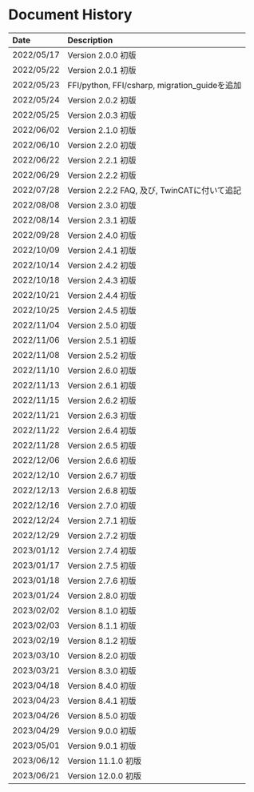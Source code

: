 # Document History

| Date       | Description                                   |
| :--------  | :-------------------------------------------- |
| 2022/05/17 | Version 2.0.0 初版                            |
| 2022/05/22 | Version 2.0.1 初版                            |
| 2022/05/23 | FFI/python, FFI/csharp, migration_guideを追加 |
| 2022/05/24 | Version 2.0.2 初版                            |
| 2022/05/25 | Version 2.0.3 初版                            |
| 2022/06/02 | Version 2.1.0 初版                            |
| 2022/06/10 | Version 2.2.0 初版                            |
| 2022/06/22 | Version 2.2.1 初版                            |
| 2022/06/29 | Version 2.2.2 初版                            |
| 2022/07/28 | Version 2.2.2 FAQ, 及び, TwinCATに付いて追記  |
| 2022/08/08 | Version 2.3.0 初版                            |
| 2022/08/14 | Version 2.3.1 初版                            |
| 2022/09/28 | Version 2.4.0 初版                            |
| 2022/10/09 | Version 2.4.1 初版                            |
| 2022/10/14 | Version 2.4.2 初版                            |
| 2022/10/18 | Version 2.4.3 初版                            |
| 2022/10/21 | Version 2.4.4 初版                            |
| 2022/10/25 | Version 2.4.5 初版                            |
| 2022/11/04 | Version 2.5.0 初版                            |
| 2022/11/06 | Version 2.5.1 初版                            |
| 2022/11/08 | Version 2.5.2 初版                            |
| 2022/11/10 | Version 2.6.0 初版                            |
| 2022/11/13 | Version 2.6.1 初版                            |
| 2022/11/15 | Version 2.6.2 初版                            |
| 2022/11/21 | Version 2.6.3 初版                            |
| 2022/11/22 | Version 2.6.4 初版                            |
| 2022/11/28 | Version 2.6.5 初版                            |
| 2022/12/06 | Version 2.6.6 初版                            |
| 2022/12/10 | Version 2.6.7 初版                            |
| 2022/12/13 | Version 2.6.8 初版                            |
| 2022/12/16 | Version 2.7.0 初版                            |
| 2022/12/24 | Version 2.7.1 初版                            |
| 2022/12/29 | Version 2.7.2 初版                            |
| 2023/01/12 | Version 2.7.4 初版                            |
| 2023/01/17 | Version 2.7.5 初版                            |
| 2023/01/18 | Version 2.7.6 初版                            |
| 2023/01/24 | Version 2.8.0 初版                            |
| 2023/02/02 | Version 8.1.0 初版                            |
| 2023/02/03 | Version 8.1.1 初版                            |
| 2023/02/19 | Version 8.1.2 初版                            |
| 2023/03/10 | Version 8.2.0 初版                            |
| 2023/03/21 | Version 8.3.0 初版                            |
| 2023/04/18 | Version 8.4.0 初版                            |
| 2023/04/23 | Version 8.4.1 初版                            |
| 2023/04/26 | Version 8.5.0 初版                            |
| 2023/04/29 | Version 9.0.0 初版                            |
| 2023/05/01 | Version 9.0.1 初版                            |
| 2023/06/12 | Version 11.1.0 初版                           |
| 2023/06/21 | Version 12.0.0 初版                           |
